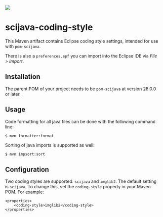 [![](https://github.com/scijava/scijava-coding-style/actions/workflows/build-main.yml/badge.svg)](https://github.com/scijava/scijava-coding-style/actions/workflows/build-main.yml)

# scijava-coding-style

This Maven artifact contains Eclipse coding style settings, intended for use with `pom-scijava`.

There is also a `preferences.epf` you can import into the Eclipse IDE via _File > Import_.

## Installation

The parent POM of your project needs to be `pom-scijava` at version 28.0.0 or later.

## Usage

Code formatting for all java files can be done with the following command line:
```bash
$ mvn formatter:format
```
Sorting of java imports is supported as well:
```
$ mvn impsort:sort
```

## Configuration

Two coding styles are supported: `scijava` and `imglib2`.
The default setting is `scijava`.
To change this, set the `coding-style` property in your Maven POM. For example:
```
<properties>
    <coding-style>imglib2</coding-style>
</properties>
```

